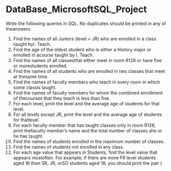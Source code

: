 # DataBase_MicrosoftSQL_Project
Write the following queries in SQL. No duplicates should be printed in any of theanswers.
1. Find the names of all Juniors (level = JR) who are enrolled in a class taught byI. Teach.
2. Find the age of the oldest student who is either a History major or enrolled in acourse taught by I. Teach.
3.  Find the names of all classesthat either meet in room R128 or have five or morestudents enrolled.
4.  Find the names of all students who are enrolled in two classes that meet at thesame time.
5.  Find the names of faculty members who teach in every room in which some classis taught.
6. Find the names of faculty members for whom the combined enrollment of thecourses that they teach is less than five.
7. For each level, print the level and the average age of students for that level.
8.  For all levels except JR, print the level and the average age of students for thatlevel.
9.  For each faculty member that has taught classes only in room R128, print thefaculty member’s name and the total number of classes she or he has taught.
10.  Find the names of students enrolled in the maximum number of classes.
11.  Find the names of students not enrolled in any class.
12.  For each age value that appears in Students, find the level value that appears mostoften. For example, if there are more FR level students aged 18 than SR, JR, orSO students aged 18, you should print the pair (
